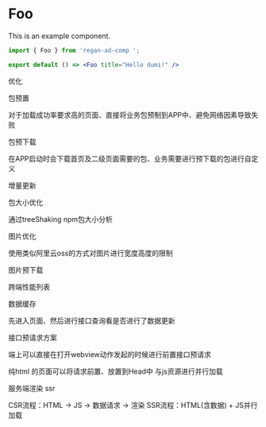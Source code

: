 # Foo

This is an example component.

```jsx
import { Foo } from 'regan-ad-comp ';

export default () => <Foo title="Hello dumi!" />
```


优化

包预置

对于加载成功率要求高的页面、直接将业务包预制到APP中、避免网络因素导致失败

包预下载

在APP启动时会下载首页及二级页面需要的包、业务需要进行预下载的包进行自定义

增量更新

包大小优化

通过treeShaking npm包大小分析

图片优化

使用类似阿里云oss的方式对图片进行宽度高度的限制

图片预下载

跨端性能列表

数据缓存

先进入页面、然后进行接口查询看是否进行了数据更新

接口预请求方案

端上可以直接在打开webview动作发起的时候进行前置接口预请求

纯html 的页面可以将请求前置、放置到Head中 与js资源进行并行加载

服务端渲染 ssr

CSR流程：HTML → JS → 数据请求 → 渲染 SSR流程：HTML(含数据) + JS并行加载

